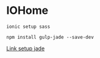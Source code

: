 # IOHome

```
ionic setup sass

npm install gulp-jade --save-dev
```

[Link setup jade](http://forum.ionicframework.com/t/how-to-add-support-for-jade-templates-in-ionic/19681)
